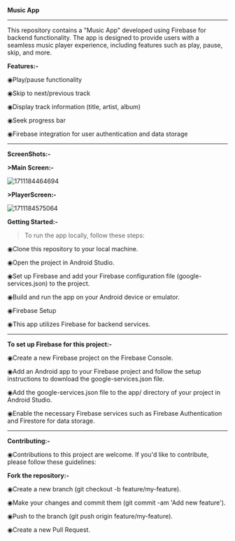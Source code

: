 **Music App**

---

This repository contains a "Music App" developed using Firebase for backend functionality. The app is designed to provide users with a seamless music player experience, including features such as play, pause, skip, and more.

**Features:-**


◉Play/pause functionality

◉Skip to next/previous track

◉Display track information (title, artist, album)

◉Seek progress bar

◉Firebase integration for user authentication and data storage

---

**ScreenShots:-**

**>Main Screen:-**

![1711184464694](https://github.com/Akshaykomar890/Music_App/assets/146421342/39699c5d-d933-406d-8561-207135e46fde)

**>PlayerScreen:-**

![1711184575064](https://github.com/Akshaykomar890/Music_App/assets/146421342/804c2b02-a45f-48fa-bc25-40869a49f229)




**Getting Started:-**


>To run the app locally, follow these steps:

◉Clone this repository to your local machine.

◉Open the project in Android Studio.

◉Set up Firebase and add your Firebase configuration file (google-services.json) to the project.

◉Build and run the app on your Android device or emulator.

◉Firebase Setup

◉This app utilizes Firebase for backend services. 

---

**To set up Firebase for this project:-**


◉Create a new Firebase project on the Firebase Console.

◉Add an Android app to your Firebase project and follow the setup instructions to download the google-services.json file.

◉Add the google-services.json file to the app/ directory of your project in Android Studio.

◉Enable the necessary Firebase services such as Firebase Authentication and Firestore for data storage.

---


**Contributing:-**

◉Contributions to this project are welcome. If you'd like to contribute, please follow these guidelines:

**Fork the repository:-**

◉Create a new branch (git checkout -b feature/my-feature).

◉Make your changes and commit them (git commit -am 'Add new feature').

◉Push to the branch (git push origin feature/my-feature).

◉Create a new Pull Request.

